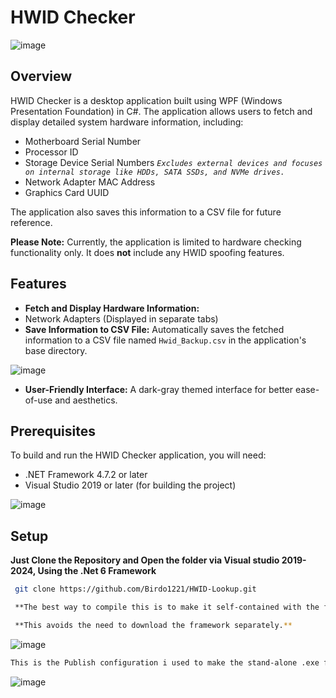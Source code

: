 # HWID Checker

![image](https://github.com/user-attachments/assets/61ac0375-1075-4e40-8a5b-e1452c211086)

## Overview

HWID Checker is a desktop application built using WPF (Windows Presentation Foundation) in C#. The application allows users to fetch and display detailed system hardware information, including:

- Motherboard Serial Number
- Processor ID
- Storage Device Serial Numbers *`Excludes external devices and focuses on internal storage like HDDs, SATA SSDs, and NVMe drives.`*
- Network Adapter MAC Address
- Graphics Card UUID

The application also saves this information to a CSV file for future reference.

**Please Note:** Currently, the application is limited to hardware checking functionality only. It does **not** include any HWID spoofing features.

## Features

  - **Fetch and Display Hardware Information:**
  - Network Adapters (Displayed in separate tabs)
  - **Save Information to CSV File:** Automatically saves the fetched information to a CSV file named `Hwid_Backup.csv` in the application's base directory.

![image](https://github.com/user-attachments/assets/29f1e35c-4d34-48cc-b5ce-8a4f692a01e9)

- **User-Friendly Interface:** A dark-gray themed interface for better ease-of-use and aesthetics.

## Prerequisites

To build and run the HWID Checker application, you will need:

- .NET Framework 4.7.2 or later
- Visual Studio 2019 or later (for building the project)

![image](https://github.com/user-attachments/assets/7308fdcd-e296-4281-9ae5-8cf2bde757bf)


## Setup

**Just Clone the Repository and Open the folder via Visual studio 2019-2024, Using the .Net 6 Framework**

  ```bash
   git clone https://github.com/Birdo1221/HWID-Lookup.git

   **The best way to compile this is to make it self-contained with the framework for the application.**

   **This avoids the need to download the framework separately.** 
   ```
![image](https://github.com/user-attachments/assets/8e3ededc-4f39-4244-9814-250ee8b3c17b)

   ```bash
   This is the Publish configuration i used to make the stand-alone .exe files work without having to install the framework  
   ```
![image](https://github.com/user-attachments/assets/7a563d2f-744a-459c-94f2-24eab6d3f321)




